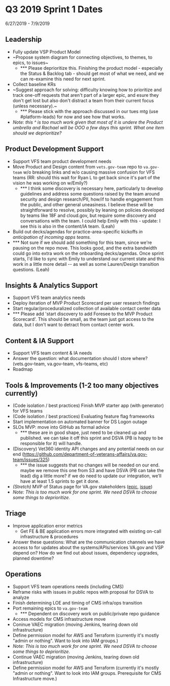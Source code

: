 # Q3 2019 Sprint 1 Dates
6/27/2019 - 7/9/2019

## Leadership
-  Fully update VSP Product Model
- ~Propose system diagram for connecting objectives, to themes, to epics, to issues~
  - *** Please deprioritize this. Finishing the product model - especially the Status & Backlog tab - should get most of what we need, and we can re-examine this need for next sprint.
- Collect baseline KRs
- ~Suggest approach for solving: difficulty knowing how to prioritize and track one-off requests that aren't part of a larger epic, and esure they don't get lost but also don't distract a team from their current focus (unless necessary).~
  - *** Please stick with the approach discussed in our tues mtg (use #platform-leads) for now and see how that works.
- _Note: this ^ is too much work given that most of it is undere the Product umbrella and Rachael will be OOO a few days this sprint. What one item should we deprioritize?_

## Product Development Support
- Support VFS team product development needs
- Move Product and Design content from `vets.gov-team` repo to `va.gov-team` w/o breaking links and w/o causing massive confusion for VFS teams (RR: should this wait for Ryan L to get back since it's part of the vision he was working on w/Emily?)
  - *** I think some discovery is necessary here, particularly to develop guidelines and address some questions raised by the team around security and design research/PII, how/if to handle engagement from the public, and other general uneasiness. I believe these will be straightforward to resolve, possibly by leaning on policies developed by teams like 18F and cloud.gov, but require some discovery and conversations with the team. I could help Emily with this - update: I see this is also in the content/IA team. (Leah)
- Build out decks/agendas for practice-area-specific kickoffs *in anticipation of incoming apps teams.*
- *** Not sure if we should add something for this team, since we're pausing on the repo move. This looks good, and the extra bandwidth could go into extra work on the onboarding decks/agendas. Once sprint starts, I'd like to sync with Emily to understand our current state and this work in a little more detail -- as well as some Lauren/Design transition questions. (Leah)

## Insights & Analytics Support
- Support VFS team analytics needs
- Deploy iteration of MVP Product Scorecard per user research findings
- Start regular/proceduralized collection of available contact center data
- *** Please add 'start discovery to add Foresee to the MVP Product Scorecard'. This should be small, as the team just got access to the data, but I don't want to detract from contact center work.

## Content & IA Support
- Support VFS team content & IA needs
- Answer the question: what documentation should I store where? (vets.gov-team, va.gov-team, vfs-teams, etc)
- Roadmap

## Tools & Improvements (1-2 too many objectives currently)
- (Code isolation / best practices) Finish MVP starter app (with generator) for VFS teams
- (Code isolation / best practices) Evaluating feature flag frameworks
- Start implementation on automated banner for DS Logon outage
- SLOs MVP: move into GitHub as formal advice
  - *** these are in good shape, just need to be cleaned up and published. we can take it off this sprint and DSVA (PB is happy to be responsible for it) will handle.
- (Discovery) Vet360 identity API changes and any potential needs on our end (https://github.com/department-of-veterans-affairs/va.gov-team/issues/325)
  - *** the issue suggests that no changes will be needed on our end. maybe we remove this one from S3 and have DSVA (PB can take the lead) dig a little more? if we do need to update our integration, we’ll have at least 1.5 sprints to get it done.
- *(Stretch)* MVP of Status page for VA.gov stakeholders ([epic](https://github.com/department-of-veterans-affairs/vets.gov-team/issues/16757), [issue](https://github.com/department-of-veterans-affairs/va.gov-team/issues/341))
- _Note: This is too much work for one sprint. We need DSVA to choose some things to deprioritize._

## Triage
- Improve application error metrics
    - Get FE & BE application errors more integrated with existing on-call infrastructure & procedures
- Answer these questions: What are the communication channels we have access to for updates about the systems/APIs/services VA.gov and VSP depend on? How do we find out about issues, dependency upgrades, planned downtime?

## Operations
- Support VFS team operations needs (including CMS)
- Reframe risks with issues in public repos with proposal for DSVA to analyze
- Finish determining LOE and timing of CMS infra/ops transition
- Port remaining epics to `va.gov-team`
  - *** Dependent on discovery work on public/private repo guidance
- Access models for CMS infrastructure move
- Coninue VAEC migration (moving Jenkins, tearing down old infrastructure)
- Define permission model for AWS and Terraform (currently it's mostly "admin or nothing". Want to look into IAM groups.)
- _Note: This is too much work for one sprint. We need DSVA to choose some things to deprioritize._
- Continue VAEC migration (moving Jenkins, tearing down old infrastructure)
- Define permission model for AWS and Terraform (currently it's mostly "admin or nothing". Want to look into IAM groups. Prerequisite for CMS Infrastructure move.)
